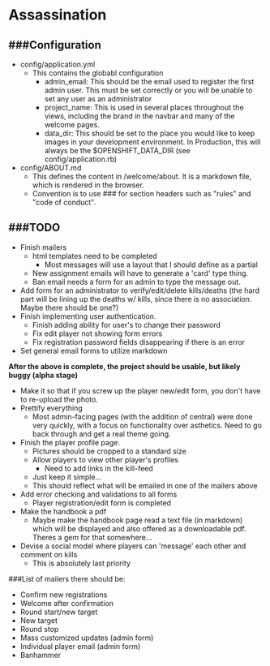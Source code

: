 # Assassination #
###Configuration
-------------------
- config/application.yml
  - This contains the globabl configuration
    - admin_email: This should be the email used to register the first admin user. This must be set correctly or you will be unable to set any user as an administrator
    - project_name: This is used in several places throughout the views, including the brand in the navbar and many of the welcome pages.
    - data_dir: This should be set to the place you would like to keep images in your development environment. In Production, this will always be the $OPENSHIFT_DATA_DIR (see config/application.rb)
- config/ABOUT.md
  - This defines the content in /welcome/about. It is a markdown file, which is rendered in the browser. 
  - Convention is to use ### for section headers such as "rules" and "code of conduct".

###TODO
------------------
- Finish mailers
  - html templates need to be completed
    - Most messages will use a layout that I should define as a partial
  - New assignment emails will have to generate a 'card' type thing.
  - Ban email needs a form for an admin to type the message out.
- Add form for an administrator to verify/edit/delete kills/deaths (the hard part will be lining up the deaths w/ kills, since there is no association. Maybe there should be one?)
- Finish implementing user authentication.
  - Finish adding ability for user's to change their password
  - Fix edit player not showing form errors
  - Fix registration password fields disappearing if there is an error
- Set general email forms to utilize markdown

**After the above is complete, the project should be usable, but likely buggy (alpha stage)**
- Make it so that if you screw up the player new/edit form, you don't have to re-upload the photo.
- Prettify everything
  - Most admin-facing pages (with the addition of central) were done very quickly, with a focus on functionality over asthetics. Need to go back through and get a real theme going.
- Finish the player profile page.
  - Pictures should be cropped to a standard size
  - Allow players to view other player's profiles
    - Need to add links in the kill-feed
  - Just keep it simple...
  - This should reflect what will be emailed in one of the mailers above
- Add error checking and validations to all forms
  - Player registration/edit form is completed
- Make the handbook a pdf
  - Maybe make the handbook page read a text file (in markdown) which will be displayed and also offered as a downloadable pdf. Theres a gem for that somewhere...
- Devise a social model where players can 'message' each other and comment on kills
  - This is absolutely last priority

###List of mailers there should be:
- Confirm new registrations
- Welcome after confirmation
- Round start/new target
- New target
- Round stop
- Mass customized updates (admin form)
- Individual player email (admin form)
- Banhammer
